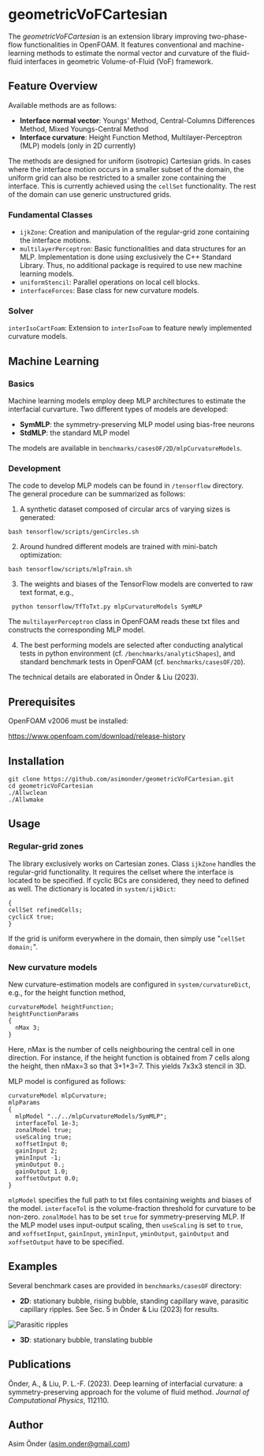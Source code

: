 # geometricVoFCartesian
The *geometricVoFCartesian* is an extension library improving two-phase-flow functionalities in OpenFOAM. It features conventional and machine-learning methods to estimate the normal vector and curvature of the fluid-fluid interfaces in geometric Volume-of-Fluid (VoF) framework. 

## Feature Overview
Available methods are as follows:
- **Interface normal vector**: Youngs' Method, Central-Columns Differences Method, Mixed Youngs-Central Method
- **Interface curvature**: Height Function Method, Multilayer-Perceptron (MLP) models (only in 2D currently)

The methods are designed for uniform (isotropic) Cartesian grids. In cases where the interface motion occurs in a smaller subset of the domain, the uniform grid can also be restricted to a smaller zone containing the interface. This is currently achieved using the ```cellSet``` functionality. The rest of the domain can use generic unstructured grids. 

### Fundamental Classes
- ```ijkZone```: Creation and manipulation of the regular-grid zone containing the interface motions.
- ```multilayerPerceptron```: Basic functionalities and data structures for an MLP. Implementation is done using exclusively the C++ Standard Library. Thus, no additional package is required to use new machine learning models.  
- ```uniformStencil```: Parallel operations on local cell blocks.
- ```interfaceForces```: Base class for new curvature models.

### Solver
```interIsoCartFoam```: Extension to ```interIsoFoam``` to feature newly implemented curvature models.

## Machine Learning
### Basics
Machine learning models employ deep MLP architectures to estimate the interfacial curvarture. Two different types of models are developed: 
- **SymMLP**: the symmetry-preserving MLP model using bias-free neurons
- **StdMLP**: the standard MLP model

The models are available in ```benchmarks/casesOF/2D/mlpCurvatureModels```.

### Development 

The code to develop MLP models can be found in ```/tensorflow``` directory. The general procedure can be summarized as follows: 
1.  A synthetic dataset composed of circular arcs of varying sizes is generated:

```bash tensorflow/scripts/genCircles.sh```

2. Around hundred different models are trained with mini-batch optimization:

```bash tensorflow/scripts/mlpTrain.sh```

3. The weights and biases of the TensorFlow models are converted to raw text format, e.g.,

``` python tensorflow/TfToTxt.py mlpCurvatureModels SymMLP```

The ```multilayerPerceptron``` class in OpenFOAM reads these txt files and constructs the corresponding MLP model.

4. The best performing models are selected after conducting analytical tests in python environment (cf. ```/benchmarks/analyticShapes```), and standard benchmark tests in OpenFOAM (cf. ```benchmarks/casesOF/2D```). 

The technical details are elaborated in Önder & Liu (2023). 

## Prerequisites
OpenFOAM v2006 must be installed:

https://www.openfoam.com/download/release-history
## Installation
```
git clone https://github.com/asimonder/geometricVoFCartesian.git
cd geometricVoFCartesian
./Allwclean
./Allwmake
```

## Usage
### Regular-grid zones
The library exclusively works on Cartesian zones. Class ```ijkZone``` handles the regular-grid functionality. It requires the cellset where the interface is located to be specified. If cyclic BCs are considered, they need to defined as well. The dictionary is located in ```system/ijkDict```:

```
{
cellSet refinedCells;
cyclicX true;
}
```
If the grid is uniform everywhere in the domain, then simply use "```cellSet domain;```".

### New curvature models
New curvature-estimation models are configured in ```system/curvatureDict```, e.g., for the height function method,

```
curvatureModel heightFunction;
heightFunctionParams
{
  nMax 3;
}
```

Here, nMax is the number of cells neighbouring the central cell in one direction. For instance, if the height function is obtained from 7 cells along the height, then nMax=3 so that 3+1+3=7. This yields 7x3x3 stencil in 3D.

MLP model is configured as follows:

```
curvatureModel mlpCurvature;
mlpParams
{
  mlpModel "../../mlpCurvatureModels/SymMLP";
  interfaceTol 1e-3;
  zonalModel true;
  useScaling true;
  xoffsetInput 0;
  gainInput 2;
  yminInput -1;
  yminOutput 0.;
  gainOutput 1.0;
  xoffsetOutput 0.0;
}
```
```mlpModel``` specifies the full path to txt files containing weights and biases of the model. ```interfaceTol``` is the volume-fraction threshold for curvature to be non-zero. ```zonalModel``` has to be set ```true``` for symmetry-preserving MLP. If the MLP model uses input-output scaling, then ```useScaling``` is set to ```true```, and ```xoffsetInput```, ```gainInput```, ```yminInput```, ```yminOutput```, ```gainOutput``` and ```xoffsetOutput``` have to be specified.

## Examples 
Several benchmark cases are provided in ```benchmarks/casesOF``` directory:
- **2D**: stationary bubble, rising bubble, standing capillary wave, parasitic capillary ripples. See Sec. 5 in Önder & Liu (2023) for results.

![Parasitic ripples](./benchmarks/casesOF/2D/parasiticRipples/GCapillaryWave.gif)
- **3D**: stationary bubble, translating bubble

## Publications 
 Önder, A., & Liu, P. L.-F. (2023). Deep learning of interfacial curvature: a symmetry-preserving approach for the volume of fluid method. *Journal of Computational Physics*, 112110.

## Author
Asim Önder (asim.onder@gmail.com)
